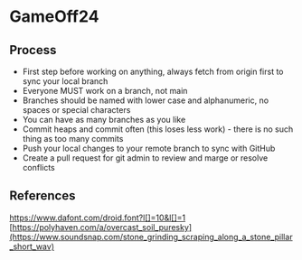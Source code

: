 # GameOff24
## Process
* First step before working on anything, always fetch from origin first to sync your local branch
* Everyone MUST work on a branch, not main
* Branches should be named with lower case and alphanumeric, no spaces or special characters
* You can have as many branches as you like
* Commit heaps and commit often (this loses less work) - there is no such thing as too many commits
* Push your local changes to your remote branch to sync with GitHub
* Create a pull request for git admin to review and marge or resolve conflicts

## References
https://www.dafont.com/droid.font?l[]=10&l[]=1
[https://polyhaven.com/a/overcast_soil_puresky](https://www.soundsnap.com/stone_grinding_scraping_along_a_stone_pillar_short_wav)
